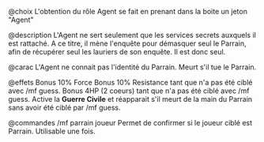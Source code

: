 @choix
L'obtention du rôle Agent se fait en prenant dans la boite un jeton "Agent"

@description
L'Agent ne sert seulement que les services secrets auxquels il est rattaché. A ce titre, il mène l'enquête pour démasquer seul le Parrain, afin de récupérer seul les lauriers de son enquête. Il est donc seul.

@carac
L'Agent ne connait pas l'identité du Parrain.
Meurt s'il tue le Parrain.

@effets
Bonus 10% Force
Bonus 10% Resistance tant que n'a pas été ciblé avec /mf guess.
Bonus 4HP (2 coeurs) tant que n'a pas été ciblé avec /mf guess.
Active la **Guerre Civile** et réapparait s'il meurt de la main du Parrain sans avoir été ciblé par /mf guess.

@commandes
/mf parrain joueur
Permet de confirmer si le joueur ciblé est Parrain.
Utilisable une fois.
